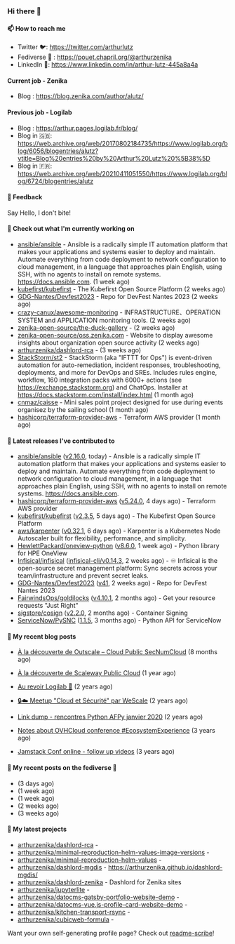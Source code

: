 ### Hi there 👋

#### 📫 How to reach me

- Twitter 🐦: https://twitter.com/arthurlutz
- Fediverse 🐘 : https://pouet.chapril.org/@arthurzenika
- LinkedIn 👔:  https://www.linkedin.com/in/arthur-lutz-445a8a4a

#### Current job - Zenika 

- Blog : https://blog.zenika.com/author/alutz/

#### Previous job - Logilab

- Blog : https://arthur.pages.logilab.fr/blog/
- Blog in 🇬🇧: https://web.archive.org/web/20170802184735/https://www.logilab.org/blog/6056/blogentries/alutz?vtitle=Blog%20entries%20by%20Arthur%20Lutz%20%5B38%5D
- Blog in 🇫🇷: https://web.archive.org/web/20210411051550/https://www.logilab.org/blog/6724/blogentries/alutz

#### 💬 Feedback

Say Hello, I don't bite!

#### 👷 Check out what I'm currently working on

- [ansible/ansible](https://github.com/ansible/ansible) - Ansible is a radically simple IT automation platform that makes your applications and systems easier to deploy and maintain. Automate everything from code deployment to network configuration to cloud management, in a language that approaches plain English, using SSH, with no agents to install on remote systems. https://docs.ansible.com. (1 week ago)
- [kubefirst/kubefirst](https://github.com/kubefirst/kubefirst) - The Kubefirst Open Source Platform (2 weeks ago)
- [GDG-Nantes/Devfest2023](https://github.com/GDG-Nantes/Devfest2023) - Repo for DevFest Nantes 2023 (2 weeks ago)
- [crazy-canux/awesome-monitoring](https://github.com/crazy-canux/awesome-monitoring) - INFRASTRUCTURE、OPERATION SYSTEM and APPLICATION monitoring tools. (2 weeks ago)
- [zenika-open-source/the-duck-gallery](https://github.com/zenika-open-source/the-duck-gallery) -  (2 weeks ago)
- [zenika-open-source/oss.zenika.com](https://github.com/zenika-open-source/oss.zenika.com) - Website to display awesome insights about organization open source activity (2 weeks ago)
- [arthurzenika/dashlord-rca](https://github.com/arthurzenika/dashlord-rca) -  (3 weeks ago)
- [StackStorm/st2](https://github.com/StackStorm/st2) - StackStorm (aka &#34;IFTTT for Ops&#34;) is event-driven automation for auto-remediation, incident responses, troubleshooting, deployments, and more for DevOps and SREs. Includes rules engine, workflow, 160 integration packs with 6000&#43; actions (see https://exchange.stackstorm.org) and ChatOps. Installer at https://docs.stackstorm.com/install/index.html (1 month ago)
- [cnmaz/caisse](https://github.com/cnmaz/caisse) - Mini sales point project designed for use during events organisez by the sailing school (1 month ago)
- [hashicorp/terraform-provider-aws](https://github.com/hashicorp/terraform-provider-aws) - Terraform AWS provider (1 month ago)


#### 🔭 Latest releases I've contributed to

- [ansible/ansible](https://github.com/ansible/ansible) ([v2.16.0](https://github.com/ansible/ansible/releases/tag/v2.16.0), today) - Ansible is a radically simple IT automation platform that makes your applications and systems easier to deploy and maintain. Automate everything from code deployment to network configuration to cloud management, in a language that approaches plain English, using SSH, with no agents to install on remote systems. https://docs.ansible.com.
- [hashicorp/terraform-provider-aws](https://github.com/hashicorp/terraform-provider-aws) ([v5.24.0](https://github.com/hashicorp/terraform-provider-aws/releases/tag/v5.24.0), 4 days ago) - Terraform AWS provider
- [kubefirst/kubefirst](https://github.com/kubefirst/kubefirst) ([v2.3.5](https://github.com/kubefirst/kubefirst/releases/tag/v2.3.5), 5 days ago) - The Kubefirst Open Source Platform
- [aws/karpenter](https://github.com/aws/karpenter) ([v0.32.1](https://github.com/aws/karpenter/releases/tag/v0.32.1), 6 days ago) - Karpenter is a Kubernetes Node Autoscaler built for flexibility, performance, and simplicity.
- [HewlettPackard/oneview-python](https://github.com/HewlettPackard/oneview-python) ([v8.6.0](https://github.com/HewlettPackard/oneview-python/releases/tag/v8.6.0), 1 week ago) - Python library for HPE OneView
- [Infisical/infisical](https://github.com/Infisical/infisical) ([infisical-cli/v0.14.3](https://github.com/Infisical/infisical/releases/tag/infisical-cli/v0.14.3), 2 weeks ago) - ♾ Infisical is the open-source secret management platform: Sync secrets across your team/infrastructure and prevent secret leaks.
- [GDG-Nantes/Devfest2023](https://github.com/GDG-Nantes/Devfest2023) ([v41](https://github.com/GDG-Nantes/Devfest2023/releases/tag/v41), 2 weeks ago) - Repo for DevFest Nantes 2023
- [FairwindsOps/goldilocks](https://github.com/FairwindsOps/goldilocks) ([v4.10.1](https://github.com/FairwindsOps/goldilocks/releases/tag/v4.10.1), 2 months ago) - Get your resource requests &#34;Just Right&#34;
- [sigstore/cosign](https://github.com/sigstore/cosign) ([v2.2.0](https://github.com/sigstore/cosign/releases/tag/v2.2.0), 2 months ago) - Container Signing
- [ServiceNow/PySNC](https://github.com/ServiceNow/PySNC) ([1.1.5](https://github.com/ServiceNow/PySNC/releases/tag/1.1.5), 3 months ago) - Python API for ServiceNow

#### 📜 My recent blog posts 

- [À la découverte de Outscale – Cloud Public SecNumCloud](https://blog.zenika.com/2023/02/21/a-la-decouverte-de-outscale-cloud-public-secnumcloud/) (8 months ago)
- [À la découverte de Scaleway Public Cloud](https://blog.zenika.com/2022/09/07/a-la-decouverte-de-scaleway-public-cloud/) (1 year ago)

- [Au revoir Logilab 👋](https://arthur.pages.logilab.fr/blog/au-revoir-logilab.html) (2 years ago)
- [🔒☁️ Meetup &#34;Cloud et Sécurité&#34; par WeScale](https://arthur.pages.logilab.fr/blog/meetup-cloud-et-securite-par-wescale.html) (2 years ago)
- [Link dump - rencontres Python AFPy janvier 2020](https://arthur.pages.logilab.fr/blog/link-dump-rencontres-python-afpy-janvier-2020.html) (2 years ago)
- [Notes about OVHCloud conference #EcosystemExperience](https://arthur.pages.logilab.fr/blog/notes-about-ovhcloud-conference-ecosystemexperience.html) (3 years ago)
- [Jamstack Conf online - follow up videos](https://arthur.pages.logilab.fr/blog/jamstack-conf-online-follow-up-videos.html) (3 years ago)

#### 📜 My recent posts on the fediverse 🐘

- [](https://pouet.chapril.org/@arthurzenika/111347104392906279) (3 days ago)
- [](https://pouet.chapril.org/@arthurzenika/111301713679609248) (1 week ago)
- [](https://pouet.chapril.org/@arthurzenika/111301692521162078) (1 week ago)
- [](https://pouet.chapril.org/@arthurzenika/111260625863154700) (2 weeks ago)
- [](https://pouet.chapril.org/@arthurzenika/111228909971089051) (3 weeks ago)

#### 🌱 My latest projects

- [arthurzenika/dashlord-rca](https://github.com/arthurzenika/dashlord-rca) - 
- [arthurzenika/minimal-reproduction-helm-values-image-versions](https://github.com/arthurzenika/minimal-reproduction-helm-values-image-versions) - 
- [arthurzenika/minimal-reproduction-helm-values](https://github.com/arthurzenika/minimal-reproduction-helm-values) - 
- [arthurzenika/dashlord-mgdis](https://github.com/arthurzenika/dashlord-mgdis) - https://arthurzenika.github.io/dashlord-mgdis/
- [arthurzenika/dashlord-zenika](https://github.com/arthurzenika/dashlord-zenika) - Dashlord for Zenika sites
- [arthurzenika/jupyterlite](https://github.com/arthurzenika/jupyterlite) - 
- [arthurzenika/datocms-gatsby-portfolio-website-demo](https://github.com/arthurzenika/datocms-gatsby-portfolio-website-demo) - 
- [arthurzenika/datocms-vue.js-profile-card-website-demo](https://github.com/arthurzenika/datocms-vue.js-profile-card-website-demo) - 
- [arthurzenika/kitchen-transport-rsync](https://github.com/arthurzenika/kitchen-transport-rsync) - 
- [arthurzenika/cubicweb-formula](https://github.com/arthurzenika/cubicweb-formula) - 



Want your own self-generating profile page? Check out [readme-scribe](https://github.com/muesli/readme-scribe)!
